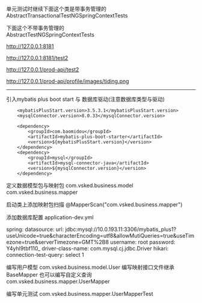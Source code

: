 
单元测试时继续下面这个类是带事务管理的  
AbstractTransactionalTestNGSpringContextTests  

下面这个不带事务管理的  
AbstractTestNGSpringContextTests  

http://127.0.0.1:8181

http://127.0.0.1:8181/test2

http://127.0.0.1/prod-api/test2

http://127.0.0.1/prod-api/profile/images/tiding.png


--------------------------------------------------------------------------------

引入mybatis plus boot start 与 数据库驱动(注意数据库类型与驱动)

		<mybatisPlusStart.version>3.5.3.1</mybatisPlusStart.version>
		<mysqlConnector.version>8.0.33</mysqlConnector.version>

		<dependency>
			<groupId>com.baomidou</groupId>
			<artifactId>mybatis-plus-boot-starter</artifactId>
			<version>${mybatisPlusStart.version}</version>
		</dependency>
		<dependency>
			<groupId>mysql</groupId>
			<artifactId>mysql-connector-java</artifactId>
			<version>${mysqlConnector.version}</version>
		</dependency>

定义数据模型包与映射包
com.vsked.business.model
com.vsked.business.mapper

启动类上添加映射包扫描
@MapperScan("com.vsked.business.mapper")

添加数据库配置
application-dev.yml

spring:
  datasource:
    url: jdbc:mysql://10.0.193.11:3306/mybatis_plus1?useUnicode=true&characterEncoding=utf8&allowMutiQueries=true&useTimezone=true&serverTimezone=GMT%2B8
    username: root
    password: Y4yhl9tbf110_
    driver-class-name: com.mysql.cj.jdbc.Driver
    hikari:
      connection-test-query: select 1

编写用户模型
com.vsked.business.model.User
编写映射接口文件继承BaseMapper 也可以编写自定义查询
com.vsked.business.mapper.UserMapper

编写单元测试
com.vsked.business.mapper.UserMapperTest
